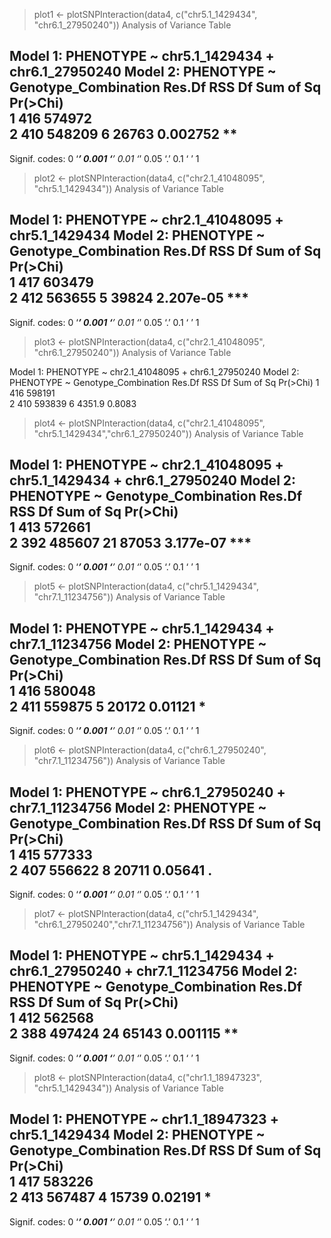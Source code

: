 > plot1 <- plotSNPInteraction(data4, c("chr5.1_1429434", "chr6.1_27950240"))
Analysis of Variance Table

Model 1: PHENOTYPE ~ chr5.1_1429434 + chr6.1_27950240
Model 2: PHENOTYPE ~ Genotype_Combination
  Res.Df    RSS Df Sum of Sq Pr(>Chi)   
1    416 574972                         
2    410 548209  6     26763 0.002752 **
---
Signif. codes:  0 ‘***’ 0.001 ‘**’ 0.01 ‘*’ 0.05 ‘.’ 0.1 ‘ ’ 1
> plot2 <- plotSNPInteraction(data4, c("chr2.1_41048095", "chr5.1_1429434"))
Analysis of Variance Table

Model 1: PHENOTYPE ~ chr2.1_41048095 + chr5.1_1429434
Model 2: PHENOTYPE ~ Genotype_Combination
  Res.Df    RSS Df Sum of Sq  Pr(>Chi)    
1    417 603479                           
2    412 563655  5     39824 2.207e-05 ***
---
Signif. codes:  0 ‘***’ 0.001 ‘**’ 0.01 ‘*’ 0.05 ‘.’ 0.1 ‘ ’ 1
> plot3 <- plotSNPInteraction(data4, c("chr2.1_41048095", "chr6.1_27950240"))
Analysis of Variance Table

Model 1: PHENOTYPE ~ chr2.1_41048095 + chr6.1_27950240
Model 2: PHENOTYPE ~ Genotype_Combination
  Res.Df    RSS Df Sum of Sq Pr(>Chi)
1    416 598191                      
2    410 593839  6    4351.9   0.8083
> plot4 <- plotSNPInteraction(data4, c("chr2.1_41048095", "chr5.1_1429434","chr6.1_27950240"))
Analysis of Variance Table

Model 1: PHENOTYPE ~ chr2.1_41048095 + chr5.1_1429434 + chr6.1_27950240
Model 2: PHENOTYPE ~ Genotype_Combination
  Res.Df    RSS Df Sum of Sq  Pr(>Chi)    
1    413 572661                           
2    392 485607 21     87053 3.177e-07 ***
---
Signif. codes:  0 ‘***’ 0.001 ‘**’ 0.01 ‘*’ 0.05 ‘.’ 0.1 ‘ ’ 1
> plot5 <- plotSNPInteraction(data4, c("chr5.1_1429434", "chr7.1_11234756"))
Analysis of Variance Table

Model 1: PHENOTYPE ~ chr5.1_1429434 + chr7.1_11234756
Model 2: PHENOTYPE ~ Genotype_Combination
  Res.Df    RSS Df Sum of Sq Pr(>Chi)  
1    416 580048                        
2    411 559875  5     20172  0.01121 *
---
Signif. codes:  0 ‘***’ 0.001 ‘**’ 0.01 ‘*’ 0.05 ‘.’ 0.1 ‘ ’ 1
> plot6 <- plotSNPInteraction(data4, c("chr6.1_27950240", "chr7.1_11234756"))
Analysis of Variance Table

Model 1: PHENOTYPE ~ chr6.1_27950240 + chr7.1_11234756
Model 2: PHENOTYPE ~ Genotype_Combination
  Res.Df    RSS Df Sum of Sq Pr(>Chi)  
1    415 577333                        
2    407 556622  8     20711  0.05641 .
---
Signif. codes:  0 ‘***’ 0.001 ‘**’ 0.01 ‘*’ 0.05 ‘.’ 0.1 ‘ ’ 1
> plot7 <- plotSNPInteraction(data4, c("chr5.1_1429434", "chr6.1_27950240","chr7.1_11234756"))
Analysis of Variance Table

Model 1: PHENOTYPE ~ chr5.1_1429434 + chr6.1_27950240 + chr7.1_11234756
Model 2: PHENOTYPE ~ Genotype_Combination
  Res.Df    RSS Df Sum of Sq Pr(>Chi)   
1    412 562568                         
2    388 497424 24     65143 0.001115 **
---
Signif. codes:  0 ‘***’ 0.001 ‘**’ 0.01 ‘*’ 0.05 ‘.’ 0.1 ‘ ’ 1
> plot8 <- plotSNPInteraction(data4, c("chr1.1_18947323", "chr5.1_1429434"))
Analysis of Variance Table

Model 1: PHENOTYPE ~ chr1.1_18947323 + chr5.1_1429434
Model 2: PHENOTYPE ~ Genotype_Combination
  Res.Df    RSS Df Sum of Sq Pr(>Chi)  
1    417 583226                        
2    413 567487  4     15739  0.02191 *
---
Signif. codes:  0 ‘***’ 0.001 ‘**’ 0.01 ‘*’ 0.05 ‘.’ 0.1 ‘ ’ 1
